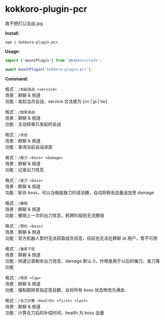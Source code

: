# kokkoro-plugin-pcr

我不想打公会战.jpg

**Install:**

```shell
npm i kokkoro-plugin-pcr
```

**Usage:**

```javascript
import { mountPlugin } from '@kokkoro/core';

await mountPlugin('kokkoro-plugin-pcr');
```

**Command:**

格式：`/发起会战 <service>`  
场景：群聊 & 频道  
功能：发起当月会战，service 合法值为 [cn | jp | tw]

格式：`/结束会战`  
场景：群聊 & 频道  
功能：主动结束已发起的会战

格式：`/状态`  
场景：群聊 & 频道  
功能：查询当前会战进度

格式：`/报刀 <boss> <damage>`  
场景：群聊 & 频道  
功能：记录出刀信息

格式：`/尾刀 <boss>`  
场景：群聊 & 频道  
功能：斩杀 boss，可以当做是报刀的语法糖，自动将剩余血量追加至 damage

格式：`/撤销`  
场景：群聊 & 频道  
功能：撤销上一次的出刀信息，若跨阶段则无法撤销

格式：`/预约 <boss>`  
场景：群聊 & 频道  
功能：官方机器人暂时无法获取成员信息，目前也无法在群聊 at 用户，暂不可用

格式：`/激爽下班`  
场景：群聊 & 频道  
功能：快速记录剩余出刀信息，damage 默认 0，作用是用于以后的催刀、查刀等功能

格式：`/周目 <lap>`  
场景：群聊 & 频道  
功能：强制跳转至指定周目数，会将所有 boss 状态修改为满血

格式：`/合刀计算 <health> <first> <last>`  
场景：群聊 & 频道  
功能：计算合刀后的补偿时间，health 为 boss 血量
